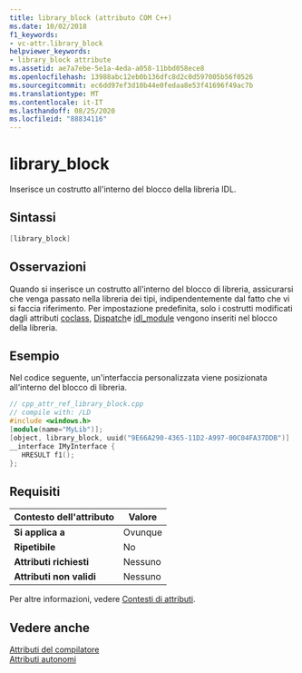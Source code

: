 ```yaml
---
title: library_block (attributo COM C++)
ms.date: 10/02/2018
f1_keywords:
- vc-attr.library_block
helpviewer_keywords:
- library_block attribute
ms.assetid: ae7a7ebe-5e1a-4eda-a058-11bbd058ece8
ms.openlocfilehash: 13988abc12eb0b136dfc8d2c0d597005b56f0526
ms.sourcegitcommit: ec6dd97ef3d10b44e0fedaa8e53f41696f49ac7b
ms.translationtype: MT
ms.contentlocale: it-IT
ms.lasthandoff: 08/25/2020
ms.locfileid: "88834116"
---
```

# <a name="library_block"></a>library_block

Inserisce un costrutto all'interno del blocco della libreria IDL.

## <a name="syntax"></a>Sintassi

```cpp
[library_block]
```

## <a name="remarks"></a>Osservazioni

Quando si inserisce un costrutto all'interno del blocco di libreria, assicurarsi che venga passato nella libreria dei tipi, indipendentemente dal fatto che vi si faccia riferimento. Per impostazione predefinita, solo i costrutti modificati dagli attributi [coclass](coclass.md), [Dispatch](dispinterface.md)e [idl_module](idl-module.md) vengono inseriti nel blocco della libreria.

## <a name="example"></a>Esempio

Nel codice seguente, un'interfaccia personalizzata viene posizionata all'interno del blocco di libreria.

```cpp
// cpp_attr_ref_library_block.cpp
// compile with: /LD
#include <windows.h>
[module(name="MyLib")];
[object, library_block, uuid("9E66A290-4365-11D2-A997-00C04FA37DDB")]
__interface IMyInterface {
   HRESULT f1();
};
```

## <a name="requirements"></a>Requisiti

| Contesto dell'attributo | Valore |
|-|-|
|**Si applica a**|Ovunque|
|**Ripetibile**|No|
|**Attributi richiesti**|Nessuno|
|**Attributi non validi**|Nessuno|

Per altre informazioni, vedere [Contesti di attributi](cpp-attributes-com-net.md#contexts).

## <a name="see-also"></a>Vedere anche

[Attributi del compilatore](compiler-attributes.md)<br/>
[Attributi autonomi](stand-alone-attributes.md)

